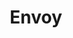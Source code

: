 ---
facebook: http://facebook.com/
linkedin: https://www.linkedin.com/company/envoy-inc/
logohandle: envoy
sort: envoy
title: Envoy
twitter: https://x.com/envoy
website: https://envoy.com/
---